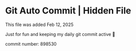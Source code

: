 # Git Auto Commit | Hidden File

This file was added Feb 12, 2025

Just for fun and keeping my daily git commit active 🤪

commit number: 898530
